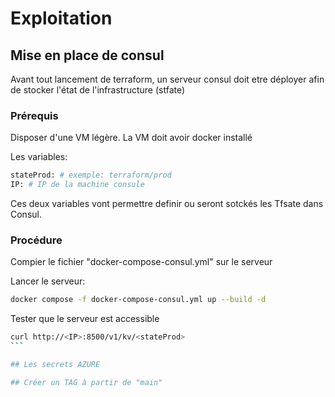# Exploitation

## Mise en place de consul

Avant tout lancement de terraform, un serveur consul doit etre déployer afin de stocker l'état de l'infrastructure (stfate)

### Prérequis

Disposer d'une VM légère.
La VM doit avoir docker installé

Les variables: 

```sh
stateProd: # exemple: terraform/prod
IP: # IP de la machine consule
```

Ces deux variables vont permettre definir ou seront sotckés les Tfsate dans Consul.

### Procédure

Compier le fichier "docker-compose-consul.yml" sur le serveur

Lancer le serveur:

```sh
docker compose -f docker-compose-consul.yml up --build -d
```

Tester que le serveur est accessible
````sh
curl http://<IP>:8500/v1/kv/<stateProd>
```

## Les secrets AZURE

## Créer un TAG à partir de "main"